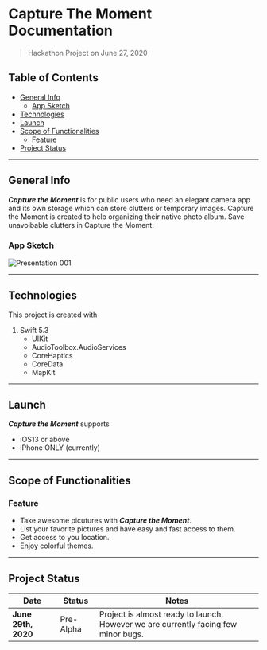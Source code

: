 # Capture The Moment Documentation

> Hackathon Project on June 27, 2020

## Table of Contents

- [General Info](#general-info)
  - [App Sketch](#app-sketch)
- [Technologies](#technologies)
- [Launch](#launch)
- [Scope of Functionalities](#scope-of-functionalities)
  - [Feature](#feature)
- [Project Status](#project-status)

---

## General Info

**_Capture the Moment_** is for public users who need an elegant camera app and its own storage which can store clutters or temporary images. Capture the Moment is created to help organizing their native photo album. Save unavoibable clutters in Capture the Moment.

### App Sketch

![Presentation 001](https://user-images.githubusercontent.com/41736472/85192383-4d34d700-b2fd-11ea-8f24-18b50fa651aa.png)

---

## Technologies

This project is created with

1. Swift 5.3
    - UIKit
    - AudioToolbox.AudioServices
    - CoreHaptics
    - CoreData
    - MapKit

---

## Launch

**_Capture the Moment_** supports

- iOS13 or above
- iPhone ONLY (currently)

---

## Scope of Functionalities

### Feature

- Take awesome picutures with **_Capture the Moment_**.
- List your favorite pictures and have easy and fast access to them.
- Get access to you location.
- Enjoy colorful themes.

---

## Project Status

|  Date               |  Status   |  Notes  |
|  ----               |   ----    |   ---   |
| **June 29th, 2020** | Pre-Alpha | Project is almost ready to launch. However we are currently facing few minor bugs. |
